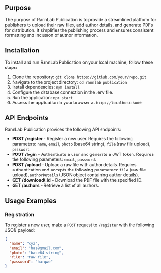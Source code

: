 ## Purpose

The purpose of RannLab Publication is to provide a streamlined platform for publishers to upload their raw files, add author details, and generate PDFs for distribution. It simplifies the publishing process and ensures consistent formatting and inclusion of author information.

## Installation

To install and run RannLab Publication on your local machine, follow these steps:

1. Clone the repository: `git clone https://github.com/your/repo.git`
2. Navigate to the project directory: `cd rannlab-publication`
3. Install dependencies: `npm install`
4. Configure the database connection in the .env file.
5. Run the application: `npm start`
6. Access the application in your browser at `http://localhost:3000`

## API Endpoints

RannLab Publication provides the following API endpoints:

- **POST /register** - Register a new user. Requires the following parameters: `name`, `email`, `photo` (base64 string), `file` (raw file upload), `password`.
- **POST /login** - Authenticate a user and generate a JWT token. Requires the following parameters: `email`, `password`.
- **POST /upload** - Upload a raw file with author details. Requires authentication and accepts the following parameters: `file` (raw file upload), `authorDetails` (JSON object containing author details).
- **GET /download/:id** - Download the PDF file with the specified ID.
- **GET /authors** - Retrieve a list of all authors.

## Usage Examples

### Registration

To register a new user, make a `POST` request to `/register` with the following JSON payload:

```json
{
  "name": "xyz",
  "email": "has@gmail.com",
  "photo": "base64 string",
  "file": "raw file",
  "password": "harqwe"
}
